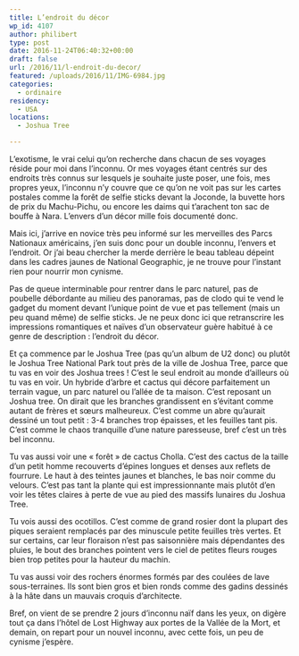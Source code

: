```yaml
---
title: L’endroit du décor
wp_id: 4107
author: philibert
type: post
date: 2016-11-24T06:40:32+00:00
draft: false
url: /2016/11/l-endroit-du-decor/
featured: /uploads/2016/11/IMG-6984.jpg
categories:
  - ordinaire
residency:
  - USA
locations:
  - Joshua Tree

---
```

L&rsquo;exotisme, le vrai celui qu&rsquo;on recherche dans chacun de ses voyages réside pour moi dans l&rsquo;inconnu. Or mes voyages étant centrés sur des endroits très connus sur lesquels je souhaite juste poser, une fois, mes propres yeux, l&rsquo;inconnu n&rsquo;y couvre que ce qu&rsquo;on ne voit pas sur les cartes postales comme la forêt de selfie sticks devant la Joconde, la buvette hors de prix du Machu-Pichu, ou encore les daims qui t&rsquo;arachent ton sac de bouffe à Nara. L&rsquo;envers d&rsquo;un décor mille fois documenté donc.

Mais ici, j&rsquo;arrive en novice très peu informé sur les merveilles des Parcs Nationaux américains, j&rsquo;en suis donc pour un double inconnu, l&rsquo;envers et l&rsquo;endroit. Or j&rsquo;ai beau chercher la merde derrière le beau tableau dépeint dans les cadres jaunes de National Geographic, je ne trouve pour l&rsquo;instant rien pour nourrir mon cynisme.
  
Pas de queue interminable pour rentrer dans le parc naturel, pas de poubelle débordante au milieu des panoramas, pas de clodo qui te vend le gadget du moment devant l&rsquo;unique point de vue et pas tellement (mais un peu quand même) de selfie sticks. Je ne peux donc ici que retranscrire les impressions romantiques et naïves d&rsquo;un observateur guère habitué à ce genre de description : l&rsquo;endroit du décor.

Et ça commence par le Joshua Tree (pas qu&rsquo;un album de U2 donc) ou plutôt le Joshua Tree National Park tout près de la ville de Joshua Tree, parce que tu vas en voir des Joshua trees ! C&rsquo;est le seul endroit au monde d&rsquo;ailleurs où tu vas en voir. Un hybride d&rsquo;arbre et cactus qui décore parfaitement un terrain vague, un parc naturel ou l&rsquo;allée de ta maison. C&rsquo;est reposant un Joshua tree. On dirait que les branches grandissent en s&rsquo;évitant comme autant de frères et sœurs malheureux. C&rsquo;est comme un abre qu&rsquo;aurait dessiné un tout petit : 3-4 branches trop épaisses, et les feuilles tant pis. C&rsquo;est comme le chaos tranquille d&rsquo;une nature paresseuse, bref c&rsquo;est un très bel inconnu.

Tu vas aussi voir une « forêt » de cactus Cholla. C&rsquo;est des cactus de la taille d&rsquo;un petit homme recouverts d&rsquo;épines longues et denses aux reflets de fourrure. Le haut à des teintes jaunes et blanches, le bas noir comme du velours. C&rsquo;est pas tant la plante qui est impressionnante mais plutôt d&rsquo;en voir les têtes claires à perte de vue au pied des massifs lunaires du Joshua Tree.

Tu vois aussi des ocotillos. C&rsquo;est comme de grand rosier dont la plupart des piques seraient remplacés par des minuscule petite feuilles très vertes. Et sur certains, car leur floraison n&rsquo;est pas saisonnière mais dépendantes des pluies, le bout des branches pointent vers le ciel de petites fleurs rouges bien trop petites pour la hauteur du machin.

Tu vas aussi voir des rochers énormes formés par des coulées de lave sous-terraines. Ils sont bien gros et bien ronds comme des gadins dessinés à la hâte dans un mauvais croquis d&rsquo;architecte.

Bref, on vient de se prendre 2 jours d&rsquo;inconnu naïf dans les yeux, on digère tout ça dans l&rsquo;hôtel de Lost Highway aux portes de la Vallée de la Mort, et demain, on repart pour un nouvel inconnu, avec cette fois, un peu de cynisme j&rsquo;espère.

<div class="gallery-container">
  <div class="gallery">
    <figure class="image-frame portrait"> <img src="{{< aws >}}/uploads/2016/11/IMG-5235-650x867.jpg" alt="" /> </figure> <figure class="image-frame landscape"> <img src="{{< aws >}}/uploads/2016/11/IMG-7038-650x650.jpg" alt="" /> </figure> <figure class="image-frame landscape"> <img src="{{< aws >}}/uploads/2016/11/IMG-2189-650x487.jpg" alt="" /> </figure> <figure class="image-frame landscape"> <img src="{{< aws >}}/uploads/2016/11/IMG-6022-650x487.jpg" alt="" /> </figure> <figure class="image-frame landscape"> <img src="{{< aws >}}/uploads/2016/11/IMG-6984-650x650.jpg" alt="" /> </figure>
  </div>
</div>